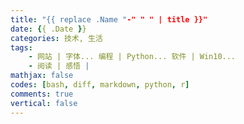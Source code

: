 ```yaml
---
title: "{{ replace .Name "-" " " | title }}"
date: {{ .Date }}
categories: 技术, 生活
tags:
    - 网站 | 字体... 编程 | Python... 软件 | Win10...
    - 阅读 | 感悟 | 
mathjax: false
codes: [bash, diff, markdown, python, r]
comments: true
vertical: false
---
```



<!--more-->
